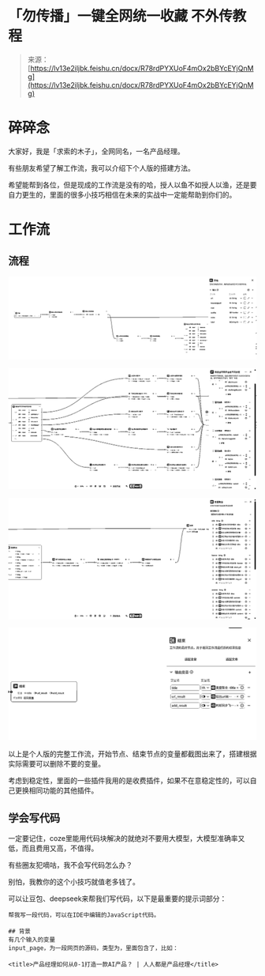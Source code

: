 # 「勿传播」一键全网统一收藏 不外传教程

> 来源：[https://lv13e2iljbk.feishu.cn/docx/R78rdPYXUoF4mOx2bBYcEYjQnMg](https://lv13e2iljbk.feishu.cn/docx/R78rdPYXUoF4mOx2bBYcEYjQnMg)

# 碎碎念

大家好，我是「求索的木子」，全网同名，一名产品经理。

有些朋友希望了解工作流，我可以介绍下个人版的搭建方法。

希望能帮到各位，但是现成的工作流是没有的哈，授人以鱼不如授人以渔，还是要自力更生的，里面的很多小技巧相信在未来的实战中一定能帮助到你们的。

# 工作流

## 流程

![](img/c186f64f2868dcd88e76da54b40d45e6.png)

![](img/59dbfac146093e45f5a28cddc279585e.png)

![](img/0018bf6fd5f7fc73826cd47fddc53737.png)

![](img/1fadf11ad9f5de7e4e4137b2fe8a713a.png)

以上是个人版的完整工作流，开始节点、结束节点的变量都截图出来了，搭建根据实际需要可以删除不要的变量。

考虑到稳定性，里面的一些插件我用的是收费插件，如果不在意稳定性的，可以自己更换相同功能的其他插件。

## 学会写代码

一定要记住，coze里能用代码块解决的就绝对不要用大模型，大模型准确率又低，而且费用又高，不值得。

有些圈友犯嘀咕，我不会写代码怎么办？

别怕，我教你的这个小技巧就值老多钱了。

可以让豆包、deepseek来帮我们写代码，以下是最重要的提示词部分：

```
帮我写一段代码，可以在IDE中编辑的JavaScript代码。

## 背景
有几个输入的变量
input_page，为一段网页的源码，类型为，里面包含了，比如：

<title>产品经理如何从0-1打造一款AI产品？ | 人人都是产品经理</title> 
```
